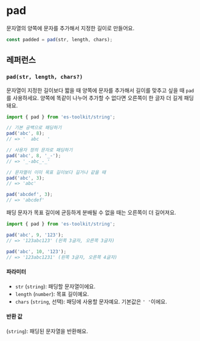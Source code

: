 # pad

문자열의 양쪽에 문자를 추가해서 지정한 길이로 만들어요.

```typescript
const padded = pad(str, length, chars);
```

## 레퍼런스

### `pad(str, length, chars?)`

문자열이 지정한 길이보다 짧을 때 양쪽에 문자를 추가해서 길이를 맞추고 싶을 때 `pad`를 사용하세요. 양쪽에 똑같이 나누어 추가할 수 없다면 오른쪽이 한 글자 더 길게 패딩돼요.

```typescript
import { pad } from 'es-toolkit/string';

// 기본 공백으로 패딩하기
pad('abc', 8);
// => '  abc   '

// 사용자 정의 문자로 패딩하기
pad('abc', 8, '_-');
// => '_-abc_-_'

// 문자열이 이미 목표 길이보다 길거나 같을 때
pad('abc', 3);
// => 'abc'

pad('abcdef', 3);
// => 'abcdef'
```

패딩 문자가 목표 길이에 균등하게 분배될 수 없을 때는 오른쪽이 더 길어져요.

```typescript
import { pad } from 'es-toolkit/string';

pad('abc', 9, '123');
// => '123abc123' (왼쪽 3글자, 오른쪽 3글자)

pad('abc', 10, '123');
// => '123abc1231' (왼쪽 3글자, 오른쪽 4글자)
```

#### 파라미터

- `str` (`string`): 패딩할 문자열이에요.
- `length` (`number`): 목표 길이예요.
- `chars` (`string`, 선택): 패딩에 사용할 문자예요. 기본값은 `' '`이에요.

#### 반환 값

(`string`): 패딩된 문자열을 반환해요.
